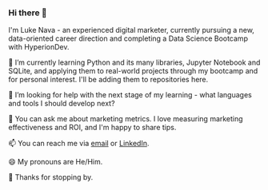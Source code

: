 ### Hi there 👋

I'm Luke Nava - an experienced digital marketer, currently pursuing a new, data-oriented career direction and completing a Data Science Bootcamp with HyperionDev.

🌱 I’m currently learning Python and its many libraries, Jupyter Notebook and SQLite, and applying them to real-world projects through my bootcamp and for personal interest. I'll be adding them to repositories here.

🤔 I’m looking for help with the next stage of my learning - what languages and tools I should develop next?

💬 You can ask me about marketing metrics. I love measuring marketing effectiveness and ROI, and I'm happy to share tips.

📫 You can reach me via [email](mailto:navaluke@gmail.com) or [LinkedIn](https://www.linkedin.com/in/lukenava/).

😄 My pronouns are He/Him.

👋 Thanks for stopping by.

<!--
**lukenava/lukenava** is a ✨ _special_ ✨ repository because its `README.md` (this file) appears on your GitHub profile.

Here are some ideas to get you started:

- 🔭 I’m currently working on ...
- 🌱 I’m currently learning ...
- 👯 I’m looking to collaborate on ...
- 🤔 I’m looking for help with ...
- 💬 Ask me about ...
- 📫 How to reach me: ...
- 😄 Pronouns: ...
- ⚡ Fun fact: ...
-->
